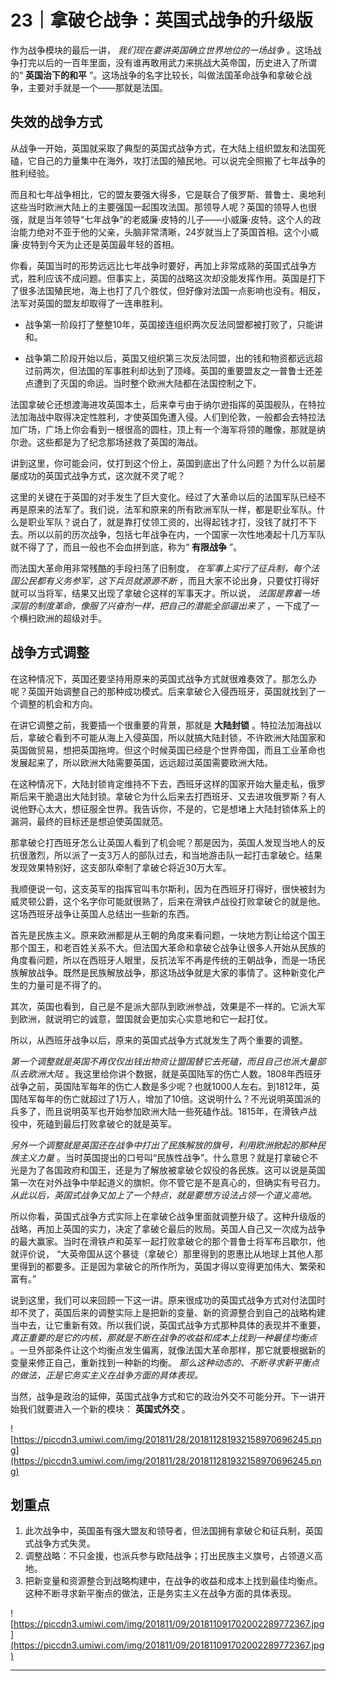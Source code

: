 # 23｜拿破仑战争：英国式战争的升级版

作为战争模块的最后一讲， *我们现在要讲英国确立世界地位的一场战争* 。这场战争打完以后的一百年里面，没有谁再敢用武力来挑战大英帝国，历史进入了所谓的“ **英国治下的和平** ”。这场战争的名字比较长，叫做法国革命战争和拿破仑战争，主要对手就是一个——那就是法国。

## 失效的战争方式

从战争一开始，英国就采取了典型的英国式战争方式，在大陆上组织盟友和法国死磕，它自己的力量集中在海外，攻打法国的殖民地。可以说完全照搬了七年战争的胜利经验。

而且和七年战争相比，它的盟友要强大得多，它是联合了俄罗斯、普鲁士、奥地利这些当时欧洲大陆上的主要强国一起围攻法国。那领导人呢？英国的领导人也很强，就是当年领导“七年战争”的老威廉·皮特的儿子——小威廉·皮特。这个人的政治能力绝对不亚于他的父亲，头脑非常清晰，24岁就当上了英国首相。这个小威廉·皮特到今天为止还是英国最年轻的首相。

你看，英国当时的形势远远比七年战争时要好，再加上非常成熟的英国式战争方式，胜利应该不成问题。但事实上，英国的战略这次却没能发挥作用。英国是打下了很多法国殖民地，海上也打了几个胜仗，但好像对法国一点影响也没有。相反，法军对英国的盟友却取得了一连串胜利。

* 战争第一阶段打了整整10年，英国接连组织两次反法同盟都被打败了，只能讲和。

* 战争第二阶段开始以后，英国又组织第三次反法同盟，出的钱和物资都远远超过前两次，但法国的军事胜利却达到了顶峰。英国的重要盟友之一普鲁士还差点遭到了灭国的命运。当时整个欧洲大陆都在法国控制之下。

法国拿破仑还想渡海进攻英国本土，后来幸亏由于纳尔逊指挥的英国舰队，在特拉法加海战中取得决定性胜利，才使英国免遭入侵。人们到伦敦，一般都会去特拉法加广场，广场上你会看到一根很高的圆柱，顶上有一个海军将领的雕像，那就是纳尔逊。这些都是为了纪念那场拯救了英国的海战。

讲到这里，你可能会问，仗打到这个份上，英国到底出了什么问题？为什么以前屡屡成功的英国式战争方式，这次就不灵了呢？

这里的关键在于英国的对手发生了巨大变化。经过了大革命以后的法国军队已经不再是原来的法军了。我们说，法军和原来的所有欧洲军队一样，都是职业军队。什么是职业军队？说白了，就是靠打仗领工资的，出得起钱才打，没钱了就打不下去。所以以前的历次战争，包括七年战争在内，一个国家一次性地凑起十几万军队就不得了了，而且一般也不会血拼到底，称为“ **有限战争** ”。

而法国大革命用非常残酷的手段扫荡了旧制度， *在军事上实行了征兵制，每个法国公民都有义务参军，这下兵员就源源不断* ，而且大家不论出身，只要仗打得好就可以当将军，结果又出现了拿破仑这样的军事天才。所以说， *法国是靠着一场深层的制度革命，像服了兴奋剂一样，把自己的潜能全部逼出来了* ，一下成了一个横扫欧洲的超级对手。

## 战争方式调整

在这种情况下，英国还要坚持用原来的英国式战争方式就很难奏效了。那怎么办呢？英国开始调整自己的那种成功模式。后来拿破仑入侵西班牙，英国就找到了一个调整的机会和方向。

在讲它调整之前，我要插一个很重要的背景，那就是 **大陆封锁** 。特拉法加海战以后，拿破仑看到不可能从海上入侵英国，所以就搞大陆封锁，不许欧洲大陆国家和英国做贸易，想把英国拖垮。但这个时候英国已经是个世界帝国，而且工业革命也发展起来了，所以欧洲大陆需要英国，远远超过英国需要欧洲大陆。

在这种情况下，大陆封锁肯定维持不下去，西班牙这样的国家开始大量走私，俄罗斯后来干脆退出大陆封锁。拿破仑为什么后来去打西班牙、又去进攻俄罗斯？有人说他野心太大，想征服全世界。我告诉你，不是的，它是想堵上大陆封锁体系上的漏洞，最终的目标还是想迫使英国就范。

那拿破仑打西班牙怎么让英国人看到了机会呢？那是因为，英国人发现当地人的反抗很激烈，所以派了一支3万人的部队过去，和当地游击队一起打击拿破仑。结果发现效果特别好，这支部队牵制了拿破仑将近30万大军。

我顺便说一句，这支英军的指挥官叫韦尔斯利，因为在西班牙打得好，很快被封为威灵顿公爵，这个名字你可能就很熟了，后来在滑铁卢战役打败拿破仑的就是他。这场西班牙战争让英国人总结出一些新的东西。

首先是民族主义。原来欧洲都是从王朝的角度来看问题，一块地方割让给这个国王那个国王，和老百姓关系不大。但法国大革命和拿破仑战争让很多人开始从民族的角度看问题，所以在西班牙人眼里，反抗法军不再是传统的王朝战争，而是一场民族解放战争。既然是民族解放战争，那这场战争就是大家的事情了。这种新变化产生的力量可是不得了的。

其次，英国也看到，自己是不是派大部队到欧洲参战，效果是不一样的。它派大军到欧洲，就说明它的诚意，盟国就会更加实心实意地和它一起打仗。

所以，从西班牙战争以后，原来的英国式战争方式就发生了两个重要的调整。

 *第一个调整就是英国不再仅仅出钱出物资让盟国替它去死磕，而且自己也派大量部队去欧洲大陆* 。我这里给你讲个数据，就是英国陆军的伤亡人数。1808年西班牙战争之前，英国陆军每年的伤亡人数是多少呢？也就1000人左右。到1812年，英国陆军每年的伤亡就超过了1万人，增加了10倍。这说明什么？不光说明英国派的兵多了，而且说明英军也开始参加欧洲大陆一些死磕作战。1815年，在滑铁卢战役中，死磕到最后打败拿破仑的就是英军。

 *另外一个调整就是英国还在战争中打出了民族解放的旗号，利用欧洲掀起的那种民族主义力量* 。当时英国提出的口号叫“民族性战争”。什么意思？就是打拿破仑不光是为了各国政府和国王，还是为了解放被拿破仑奴役的各民族。这可以说是英国第一次在对外战争中举起道义的旗帜。你不管它是不是真心的，但确实有号召力。 *从此以后，英国式战争又加上了一个特点，就是要想方设法占领一个道义高地。*

所以你看，英国式战争方式实际上在拿破仑战争里面就调整升级了。这种升级版的战略，再加上英国的实力，决定了拿破仑最后的败局。英国人自己又一次成为战争的最大赢家。当时在滑铁卢和英军一起打败拿破仑的那个普鲁士将军布吕歇尔，他就评价说， “大英帝国从这个暴徒（拿破仑）那里得到的恩惠比从地球上其他人那里得到的都要多。正是因为拿破仑的所作所为，英国才得以变得更加伟大、繁荣和富有。”

说到这里，我们可以来回顾一下这一讲。原来很成功的英国式战争方式对付法国时却不灵了，英国后来的调整实际上是把新的变量、新的资源整合到自己的战略构建当中去，让它重新有效。所以我们说，英国式战争方式那种具体的表现并不重要， *真正重要的是它的内核，那就是不断在战争的收益和成本上找到一种最佳均衡点* 。一旦外部条件让这个均衡点发生偏离，就像法国大革命那样，那它就要根据新的变量来修正自己，重新找到一种新的均衡。 *那么这种动态的、不断寻求新平衡点的做法，正是它务实主义在战争方面的具体表现。*

当然，战争是政治的延伸，英国式战争方式和它的政治外交不可能分开。下一讲开始我们就要进入一个新的模块： **英国式外交** 。

![https://piccdn3.umiwi.com/img/201811/28/201811281932158970696245.png](https://piccdn3.umiwi.com/img/201811/28/201811281932158970696245.png)

## 划重点

1. 此次战争中，英国虽有强大盟友和领导者，但法国拥有拿破仑和征兵制，英国式战争方式失灵。
2. 调整战略：不只金援，也派兵参与欧陆战争；打出民族主义旗号，占领道义高地。
3. 把新变量和资源整合到战略构建中，在战争的收益和成本上找到最佳均衡点。这种不断寻求新平衡点的做法，正是务实主义在战争方面的具体表现。

![https://piccdn3.umiwi.com/img/201811/09/201811091702002289772367.jpg](https://piccdn3.umiwi.com/img/201811/09/201811091702002289772367.jpg)

---
